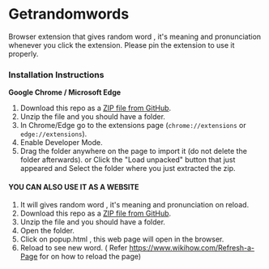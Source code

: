# Getrandomwords


Browser extension that gives random word , it's meaning and pronunciation whenever you click the extension. Please pin the extension to use it properly.

### Installation Instructions
**Google Chrome / Microsoft Edge** 
1. Download this repo as a [ZIP file from GitHub](https://api.github.com/repos/chirag127/Getrandomwords/zipball/main).
1. Unzip the file and you should have a folder.
1. In Chrome/Edge go to the extensions page (`chrome://extensions` or `edge://extensions`).
1. Enable Developer Mode.
1. Drag the folder anywhere on the page to import it (do not delete the folder afterwards). or Click the "Load unpacked" button that just appeared and Select the folder where you just extracted the zip.

#### YOU CAN ALSO USE IT AS A WEBSITE
1. It will gives random word , it's meaning and pronunciation on reload.
1. Download this repo as a [ZIP file from GitHub](https://api.github.com/repos/chirag127/Getrandomwords/zipball/main).
1. Unzip the file and you should have a folder.
1. Open the folder.
1. Click on popup.html , this web page will open in the browser.
1. Reload to see new word. ( Refer https://www.wikihow.com/Refresh-a-Page for on how to reload the page)
